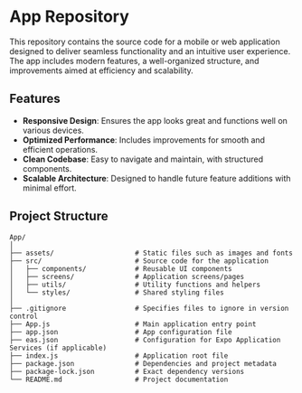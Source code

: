 # App Repository

This repository contains the source code for a mobile or web application designed to deliver seamless functionality and an intuitive user experience. The app includes modern features, a well-organized structure, and improvements aimed at efficiency and scalability.

## Features

- **Responsive Design**: Ensures the app looks great and functions well on various devices.
- **Optimized Performance**: Includes improvements for smooth and efficient operations.
- **Clean Codebase**: Easy to navigate and maintain, with structured components.
- **Scalable Architecture**: Designed to handle future feature additions with minimal effort.

## Project Structure

```plaintext
App/
│
├── assets/                    # Static files such as images and fonts
├── src/                       # Source code for the application
│   ├── components/            # Reusable UI components
│   ├── screens/               # Application screens/pages
│   ├── utils/                 # Utility functions and helpers
│   └── styles/                # Shared styling files
│
├── .gitignore                 # Specifies files to ignore in version control
├── App.js                     # Main application entry point
├── app.json                   # App configuration file
├── eas.json                   # Configuration for Expo Application Services (if applicable)
├── index.js                   # Application root file
├── package.json               # Dependencies and project metadata
├── package-lock.json          # Exact dependency versions
└── README.md                  # Project documentation
```
